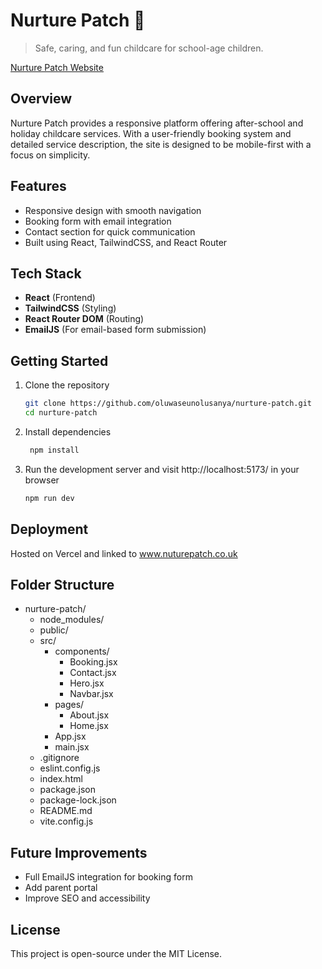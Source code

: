 # Nurture Patch 🌱
> Safe, caring, and fun childcare for school-age children.

[Nurture Patch Website](https://nurturepatch.co.uk)

## Overview
Nurture Patch provides a responsive platform offering after-school and holiday childcare services. With a user-friendly booking system and detailed service description, the site is designed to be mobile-first with a focus on simplicity.

## Features
- Responsive design with smooth navigation
- Booking form with email integration
- Contact section for quick communication
- Built using React, TailwindCSS, and React Router

## Tech Stack
- **React** (Frontend)
- **TailwindCSS** (Styling)
- **React Router DOM** (Routing)
- **EmailJS** (For email-based form submission)

## Getting Started
1. Clone the repository
   ```bash
   git clone https://github.com/oluwaseunolusanya/nurture-patch.git
   cd nurture-patch

2. Install dependencies
    ```bash
     npm install

3. Run the development server and visit http://localhost:5173/ in your browser
    ```bash
    npm run dev


## Deployment
Hosted on Vercel and linked to www.nuturepatch.co.uk

## Folder Structure
- nurture-patch/
  - node_modules/
  - public/
  - src/
    - components/
      - Booking.jsx
      - Contact.jsx
      - Hero.jsx
      - Navbar.jsx
    - pages/
      - About.jsx
      - Home.jsx
    - App.jsx
    - main.jsx
  - .gitignore
  - eslint.config.js
  - index.html
  - package.json
  - package-lock.json
  - README.md
  - vite.config.js

## Future Improvements
 - Full EmailJS integration for booking form
 - Add parent portal
 - Improve SEO and accessibility

## License
This project is open-source under the MIT License.
